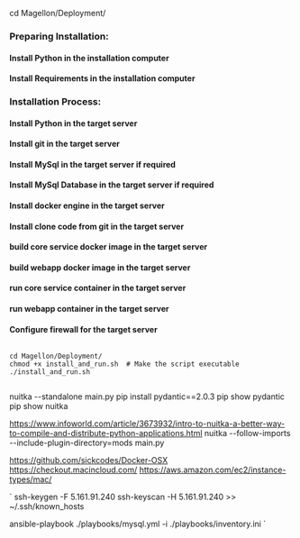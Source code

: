 

cd Magellon/Deployment/


### Preparing Installation:
#### Install Python in the installation computer
#### Install Requirements in the installation computer

### Installation Process:
#### Install Python in the target server
#### Install git in the target server
#### Install MySql in the target server if required
#### Install MySql Database in the target server if required


#### Install docker engine in the target server
#### Install clone code from git in the target server
#### build core service docker image in the target server
#### build webapp docker image in the target server
#### run core service container in the target server
#### run webapp container in the target server
#### Configure firewall for the target server


```

cd Magellon/Deployment/
chmod +x install_and_run.sh  # Make the script executable
./install_and_run.sh


```

nuitka --standalone main.py
pip install pydantic==2.0.3
pip show pydantic
pip show nuitka

https://www.infoworld.com/article/3673932/intro-to-nuitka-a-better-way-to-compile-and-distribute-python-applications.html
nuitka --follow-imports --include-plugin-directory=mods main.py



https://github.com/sickcodes/Docker-OSX
https://checkout.macincloud.com/
https://aws.amazon.com/ec2/instance-types/mac/


`
ssh-keygen -F 5.161.91.240
ssh-keyscan -H 5.161.91.240 >> ~/.ssh/known_hosts

ansible-playbook ./playbooks/mysql.yml -i ./playbooks/inventory.ini
`
